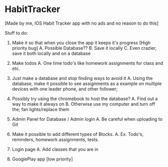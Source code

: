 # HabitTracker

[Made by me, IOS Habit Tracker app with no ads and no reason to do this]

 Stuff to do:
 
 1. Make it so that when you close the app it keeps it's progress [High priority bug]
    A. Possible Database??
    B. Save it locally
    C. Even crazier, save it both locally and on a database
 2. Make todos
    A. One time todo's like homework assignments for class and etc.
    
 3. Just make a database and stop finding ways to avoid it
    A. Using the database, make it possible to see assignments as a example on multiple devices with one leader phone, and other follower;
 4. Possibly try using the chromebook to host the database?
    A. Find out a way to make it always on
    B. Otherwise use my computer and turn off the; fan lights/replace them
 5. Admin Panel for Database / Admin login
    A. Be careful when uploading to Git
 6. Make it possible to add different types of Blocks.
    A. Ex. Todo's, reminders, homework assignments, tests.
 7. Login page
    A. Add classes that you are in
 8. GooglePlay app [low priority]
